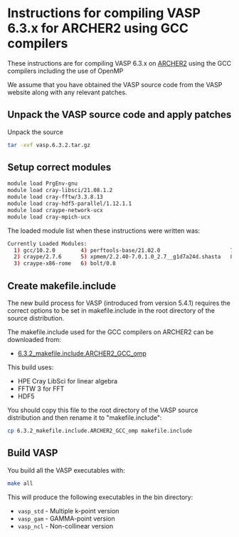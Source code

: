 Instructions for compiling VASP 6.3.x for ARCHER2 using GCC compilers
=====================================================================

These instructions are for compiling VASP 6.3.x on [ARCHER2](https://www.archer2.ac.uk)
using the GCC compilers including the use of OpenMP

We assume that you have obtained the VASP source code from the VASP website along
with any relevant patches.

Unpack the VASP source code and apply patches
---------------------------------------------

Unpack the source

```bash
tar -xvf vasp.6.3.2.tar.gz
```

Setup correct modules
---------------------

```bash
module load PrgEnv-gnu
module load cray-libsci/21.08.1.2
module load cray-fftw/3.3.8.13
module load cray-hdf5-parallel/1.12.1.1
module load craype-network-ucx
module load cray-mpich-ucx
```

The loaded module list when these instructions were written was:

```bash
Currently Loaded Modules:
  1) gcc/10.2.0        4) perftools-base/21.02.0                      7) epcc-setup-env    10) cray-libsci/21.08.1.2        13) cray-ucx/2.7.0-1
  2) craype/2.7.6      5) xpmem/2.2.40-7.0.1.0_2.7__g1d7a24d.shasta   8) load-epcc-module  11) cray-fftw/3.3.8.13           14) craype-network-ucx
  3) craype-x86-rome   6) bolt/0.8    
```

Create makefile.include
-----------------------

The new build process for VASP (introduced from version 5.4.1) requires the
correct options to be set in makefile.include in the root directory of the
source distribution.

The makefile.include used for the GCC compilers on ARCHER2 can be downloaded from:

* [6.3.2_makefile.include.ARCHER2_GCC_omp](6.3.2_makefile.include.ARCHER2_GCC_omp)

This build uses:

* HPE Cray LibSci for linear algebra
* FFTW 3 for FFT
* HDF5

You should copy this file to the root directory of the VASP source distribution
and then rename it to "makefile.include":

```bash
cp 6.3.2_makefile.include.ARCHER2_GCC_omp makefile.include
```

Build VASP
----------

You build all the VASP executables with:

```bash
make all
```

This will produce the following executables in the bin directory:

* `vasp_std` - Multiple k-point version
* `vasp_gam` - GAMMA-point version
* `vasp_ncl` - Non-collinear version



